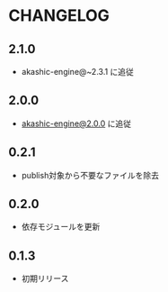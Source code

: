 # CHANGELOG

## 2.1.0

* akashic-engine@~2.3.1 に追従

## 2.0.0

* akashic-engine@2.0.0 に追従

## 0.2.1

* publish対象から不要なファイルを除去

## 0.2.0

* 依存モジュールを更新

## 0.1.3

* 初期リリース
